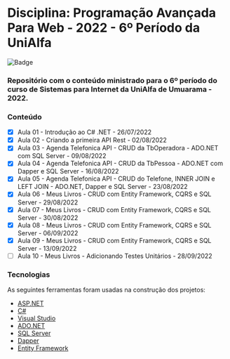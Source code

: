 # Disciplina: Programação Avançada Para Web - 2022 - 6º Período da UniAlfa

![Badge](https://img.shields.io/badge/Marcos%20Dias%20Vendramini-ASP.NET%20C%23-red)

### Repositório com o conteúdo ministrado para o 6º período do curso de Sistemas para Internet da UniAlfa de Umuarama - 2022.

### Conteúdo

- [x] Aula 01 - Introdução ao C# .NET - 26/07/2022
- [x] Aula 02 - Criando a primeira API Rest - 02/08/2022
- [x] Aula 03 - Agenda Telefonica API - CRUD da TbOperadora - ADO.NET com SQL Server - 09/08/2022
- [x] Aula 04 - Agenda Telefonica API - CRUD da TbPessoa - ADO.NET com Dapper e SQL Server - 16/08/2022
- [x] Aula 05 - Agenda Telefonica API - CRUD do Telefone, INNER JOIN e LEFT JOIN - ADO.NET, Dapper e SQL Server - 23/08/2022
- [x] Aula 06 - Meus Livros - CRUD com Entity Framework, CQRS e SQL Server - 29/08/2022
- [x] Aula 07 - Meus Livros - CRUD com Entity Framework, CQRS e SQL Server - 30/08/2022
- [x] Aula 08 - Meus Livros - CRUD com Entity Framework, CQRS e SQL Server - 06/09/2022
- [x] Aula 09 - Meus Livros - CRUD com Entity Framework, CQRS e SQL Server - 13/09/2022
- [ ] Aula 10 - Meus Livros - Adicionando Testes Unitários - 28/09/2022

### Tecnologias

As seguintes ferramentas foram usadas na construção dos projetos:

- [ASP.NET](https://dotnet.microsoft.com/apps/aspnet)
- [C#](https://docs.microsoft.com/pt-br/dotnet/csharp/)
- [Visual Studio](https://visualstudio.microsoft.com/pt-br/)
- [ADO.NET](https://docs.microsoft.com/pt-br/dotnet/framework/data/adonet/)
- [SQL Server](https://www.microsoft.com/pt-br/sql-server/sql-server-downloads)
- [Dapper](https://github.com/DapperLib/Dapper)
- [Entity Framework](https://docs.microsoft.com/pt-br/ef/)
